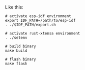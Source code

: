 Like this:

    # activate esp-idf environment
    export IDF_PATH=/path/to/esp-idf
    . ./$IDF_PATH/export.sh

    # activate rust-xtensa environment
    . ./setenv

    # build binary
    make build

    # flash binary
    make flash
